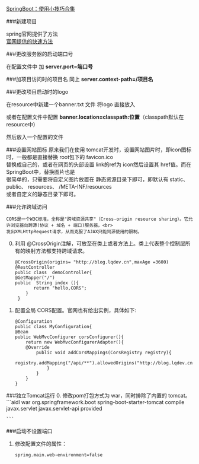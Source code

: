 [SpringBoot：使用小技巧合集](https://mp.weixin.qq.com/s?__biz=MzAxNDMwMTMwMw==&mid=2247489249&idx=1&sn=461be4d5729079f590af81100f7f7f4a&chksm=9b9437f9ace3beef9c1fcc83e18de5a0905ec5786511c878865305aff11008895e1c51389396&mpshare=1&scene=1&srcid=0823Iz4H6SkX4ceeoCpDO3L7#rd)

###新建项目 

spring官网提供了方法 <br>
[官网提供的快速方法](https://start.spring.io/)

###更改服务器的启动端口号

在配置文件中 加 **server.port=端口号**

###加项目访问时的项目名
同上 **server.context-path=/项目名**

###更改项目启动时的logo

在resource中新建一个banner.txt 文件 将logo 直接放入

或者在配置文件中配置 **banner.location=classpath:位置**（classpath默认在resource中）

然后放入一个配置的文件

###设置网站图标
原来我们在使用 tomcat开发时，设置网站图片时，即icon图标时，一般都是直接替换 root包下的 favicon.ico<br>
替换成自己的，或者在网页的头部设置 link的ref为 icon然后设置其 href值。而在 SpringBoot中，替换图片也是<br>
很简单的，只需要将自定义图片放置在 静态资源目录下即可，即默认有 static、 public、 resources、 /META-INF/resources<br>
或者自定义的静态目录下即可。<br>


###允许跨域访问
````aidl
CORS是一个W3C标准，全称是"跨域资源共享"（Cross-origin resource sharing）。它允许浏览器向跨源(协议 + 域名 + 端口)服务器，<br>
发出XMLHttpRequest请求，从而克服了AJAX只能同源使用的限制。
````
0. 利用 @CrossOrigin注解，可放至在类上或者方法上。类上代表整个控制层所有的映射方法都支持跨域请求。
    ```aidl
    @CrossOrigin(origins= "http://blog.lqdev.cn",maxAge =3600)
    @RestController
    public class  demoController{
    @GetMapper("/")
    public  String index (){
           return "hello,CORS";
        }
     }
    ```
1.  配置全局 CORS配置。官网也有给出实例，具体如下:
    ```aidl
    @Configuration
    public class MyConfiguration{
    @Bean
    public WebMvcConfigurer corsConfigurer(){
        return new WebMvcConfigurerAdapter(){
        @Override
            public void addCorsMappings(CorsRegistry registry){
                registry.addMapping("/api/**").allowedOrigins("http://blog.lqdev.cn);
                }
            }
        }
    }

    ```
    
    
###独立Tomcat运行
0. 修改pom打包方式为 war，同时排除了内置的 tomcat。
     ```aidl
      <!-- 排除内置的tomcat -->
           <packaging>war</packaging>
             <dependency>
                 <groupId>org.springframework.boot</groupId>
                 <artifactId>  spring-boot-starter-tomcat</artifactId>
                 <scope> compile</scope>
             </dependency>
             <!-- 若直接有使用servlet对象时，需要将servlet引入，本例是没有的~ -->
             <dependency>
                 <groupId>javax.servlet</groupId>
                 <artifactId> javax.servlet-api</artifactId>
                 <scope> provided</scope>
             </dependency>

    ```
###启动不设置端口
1.  修改配置文件的属性：
    ```aidl
    spring.main.web-environment=false
    ```
   